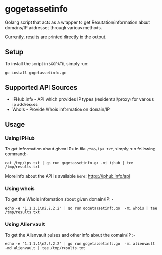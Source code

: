 # gogetassetinfo
Golang script that acts as a wrapper to get Reputation/information about domains/IP addresses through various methods.

Currently, results are printed directly to the output.

## Setup
To install the script in `$GOPATH`, simply run:
```
go install gogetassetinfo.go
```

## Supported API Sources
* IPHub.info - API which provides IP types (residential/proxy) for various ip addresses
* WhoIs - Provide Whois information on domain/IP

## Usage

### Using IPHub
To get information about given IPs in file `/tmp/ips.txt`, simply run following command:-
```
cat /tmp/ips.txt | go run gogetassetinfo.go -mi iphub | tee /tmp/results.txt
```
More info about the API is available `here`: https://iphub.info/api

### Using whois
To get the WhoIs information about given domain/IP: -
```
echo -e "1.1.1.1\n2.2.2.2" | go run gogetassetinfo.go  -mi whois | tee /tmp/results.txt
```

### Using Alienvault
To get the Alienvault pulses and other info about the domain/IP :-
```
echo -e "1.1.1.1\n2.2.2.2" | go run gogetassetinfo.go  -mi alienvault -md alienvault | tee /tmp/results.txt
```